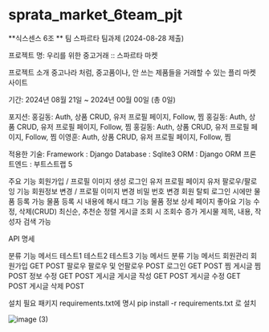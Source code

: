# sprata_market_6team_pjt


**식스센스 6조 ** 팀 스파르타 팀과제 (2024-08-28 제출)

프로젝트 명: 우리를 위한 중고거래 :: 스파르타 마켓

프로젝트 소개 중고나라 처럼, 중고품이나, 안 쓰는 제품들을 거래할 수 있는 플리 마켓 사이트

기간: 2024년 08월 21일 ~ 2024년 00월 00일 (총 0일)

포지션: 홍길동: Auth, 상품 CRUD, 유저 프로필 페이지, Follow, 
찜 홍길동: Auth, 상품 CRUD, 유저 프로필 페이지, Follow, 찜 홍길동: Auth, 상품 CRUD, 유저 프로필 페이지, Follow, 찜 이영훈: Auth, 상품 CRUD, 유저 프로필 페이지, Follow, 찜

적용한 기술: Framework : Django Database : Sqlite3 ORM : Django ORM 프론트엔드 : 부트스트랩 5

주요 기능 회원가입 / 프로필 이미지 생성 로그인 유저 프로필 페이지 유저 팔로우/팔로잉 기능 회원정보 변경 / 프로필 이미지 변경 비밀 번호 변경 회원 탈퇴 로그인 시에만 물품 등록 가능 물품 등록 시 내용에 해시 태그 기능 물품 정보 상세 페이지 좋아요 기능 수정, 삭제(CRUD) 최신순, 추천순 정렬 게시글 조회 시 조회수 증가 게시물 제목, 내용, 작성자 검색 가능

API 명세

분류	기능	메서드
테스트1	테스트2	테스트3
기능	메서드	분류	기능	메서드
회원관리 회원가입 GET POST 팔로우 팔로우 및 언팔로우 POST 로그인 GET POST 찜 게시글 찜 POST 정보 수정 GET POST 게시글 게시글 작성 GET POST 게시글 수정 GET POST 게시글 삭제 POST

설치 필요 패키지 requirements.txt에 명시 pip install -r requirements.txt 로 설치

![image (3)](https://github.com/user-attachments/assets/9d0948d7-c603-48b1-8c9b-8993d1de5b63)
